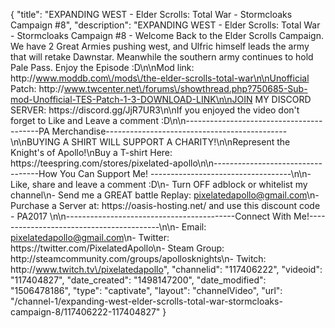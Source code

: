 {
    "title": "EXPANDING WEST - Elder Scrolls: Total War - Stormcloaks Campaign #8",
    "description": "EXPANDING WEST - Elder Scrolls: Total War - Stormcloaks Campaign #8 - Welcome Back to the Elder Scrolls Campaign.  We have 2 Great Armies pushing west, and Ulfric himself leads the army that will retake Dawnstar. Meanwhile the southern army continues to hold Pale Pass.  Enjoy the Episode :D\n\nMod link: http:\/\/www.moddb.com\/mods\/the-elder-scrolls-total-war\n\nUnofficial Patch: http:\/\/www.twcenter.net\/forums\/showthread.php?750685-Sub-mod-Unofficial-TES-Patch-1-3-DOWNLOAD-LINK\n\nJOIN MY DISCORD SERVER: https:\/\/discord.gg\/JjR7UR3\n\nIf you enjoyed the video don't forget to Like and Leave a comment :D\n\n-----------------------------------------PA Merchandise---------------------------------------------\n\nBUYING A SHIRT WILL SUPPORT A CHARITY!\n\nRepresent the Knight's of Apollo!\nBuy a T-shirt Here: https:\/\/teespring.com\/stores\/pixelated-apollo\n\n----------------------------------How You Can Support Me! -----------------------------------\n\n- Like, share and leave a comment :D\n- Turn OFF adblock or whitelist my channel\n- Send me a GREAT battle Replay: pixelatedapollo@gmail.com\n- Purchase a Server at: https:\/\/oasis-hosting.net\/ and use this discount code - PA2017 \n\n------------------------------------------Connect With Me!-----------------------------------------\n\n- Email: pixelatedapollo@gmail.com\n- Twitter: https:\/\/twitter.com\/PixelatedApollo\n- Steam Group:  http:\/\/steamcommunity.com\/groups\/apollosknights\n- Twitch: http:\/\/www.twitch.tv\/pixelatedapollo",
    "channelid": "117406222",
    "videoid": "117404827",
    "date_created": "1498147200",
    "date_modified": "1506478186",
    "type": "captivate",
    "layout": "channelVideo",
    "url": "\/channel-1\/expanding-west-elder-scrolls-total-war-stormcloaks-campaign-8\/117406222-117404827"
}